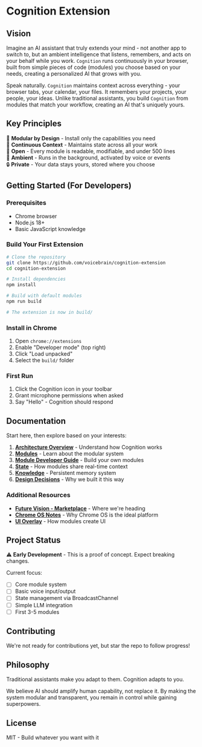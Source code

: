 # Cognition Extension
## Vision
Imagine an AI assistant that truly extends your mind - not another app to switch to, but an ambient intelligence that listens, remembers, and acts on your behalf while you work. `Cognition` runs continuously in your browser, built from simple pieces of code (modules) you choose based on your needs, creating a personalized AI that grows with you.

Speak naturally. `Cognition` maintains context across everything - your browser tabs, your calendar, your files. It remembers your projects, your people, your ideas. Unlike traditional assistants, you build `Cognition` from modules that match your workflow, creating an AI that's uniquely yours.

## Key Principles
🎯 **Modular by Design** - Install only the capabilities you need  
🧠 **Continuous Context** - Maintains state across all your work  
🔧 **Open** - Every module is readable, modifiable, and under 500 lines  
🚀 **Ambient** - Runs in the background, activated by voice or events  
🔒 **Private** - Your data stays yours, stored where you choose  

## Getting Started (For Developers)

### Prerequisites
- Chrome browser
- Node.js 18+
- Basic JavaScript knowledge

### Build Your First Extension
```bash
# Clone the repository
git clone https://github.com/voicebrain/cognition-extension
cd cognition-extension

# Install dependencies
npm install

# Build with default modules
npm run build

# The extension is now in build/
```

### Install in Chrome
1. Open `chrome://extensions`
2. Enable "Developer mode" (top right)
3. Click "Load unpacked"
4. Select the `build/` folder

### First Run
1. Click the Cognition icon in your toolbar
2. Grant microphone permissions when asked
3. Say "Hello" - Cognition should respond

## Documentation

Start here, then explore based on your interests:

1. **[Architecture Overview](./Architecture.md)** - Understand how Cognition works
2. **[Modules](./Modules.md)** - Learn about the modular system
3. **[Module Developer Guide](./Module%20Developer%20Guide.md)** - Build your own modules
4. **[State](./State.md)** - How modules share real-time context
5. **[Knowledge](./Knowledge.md)** - Persistent memory system
6. **[Design Decisions](./Decisions.md)** - Why we built it this way

### Additional Resources
- **[Future Vision - Marketplace](./Future%20Vision%20-%20Marketplace.md)** - Where we're heading
- **[Chrome OS Notes](./Chrome%20OS.md)** - Why Chrome OS is the ideal platform
- **[UI Overlay](./UI%20Overlay.md)** - How modules create UI

## Project Status

⚠️ **Early Development** - This is a proof of concept. Expect breaking changes.

Current focus:
- [ ] Core module system
- [ ] Basic voice input/output
- [ ] State management via BroadcastChannel
- [ ] Simple LLM integration
- [ ] First 3-5 modules

## Contributing

We're not ready for contributions yet, but star the repo to follow progress!

## Philosophy

Traditional assistants make you adapt to them. Cognition adapts to you.

We believe AI should amplify human capability, not replace it. By making the system modular and transparent, you remain in control while gaining superpowers.

## License

MIT - Build whatever you want with it